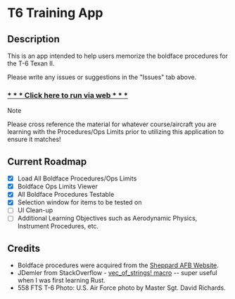 # T6 Training App
## Description
This is an app intended to help users memorize the boldface procedures for the T-6 Texan II.

Please write any issues or suggestions in the "Issues" tab above.

<h3><a href="https://sstickl.github.io/T6Training/">* * * Click here to run via web * * *</a></h3>

> [!NOTE]
Please cross reference the material for whatever course/aircraft you are learning with the Procedures/Ops Limits prior to utilizing this application to ensure it matches!

## Current Roadmap
- [x] Load All Boldface Procedures/Ops Limits
- [x] Boldface Ops Limits Viewer
- [x] All Boldface Procedures Testable
- [x] Selection window for items to be tested on
- [ ] UI Clean-up
- [ ] Additional Learning Objectives such as Aerodynamic Physics, Instrument Procedures, etc.

## Credits
* Boldface procedures were acquired from the [Sheppard AFB Website](https://www.sheppard.af.mil/Portals/65/Documents/80th%20FTW%20(as%20of%20July%202020)/T-6A%20Boldface_Ops%20Limits%201%20July%202020%20(Change%201%20Filled).pdf?ver=6MKSRv9bhAqu5grpYCRFfQ%3D%3D).
* JDemler from StackOverflow - [vec_of_strings! macro](https://stackoverflow.com/questions/38183551/concisely-initializing-a-vector-of-strings) -- super useful when I was first learning Rust.
* 558 FTS T-6 Photo: U.S. Air Force photo by Master Sgt. David Richards.
